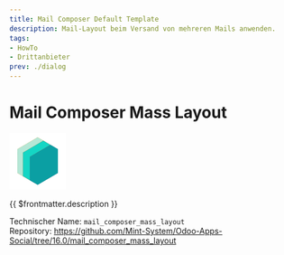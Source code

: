 ```yaml
---
title: Mail Composer Default Template
description: Mail-Layout beim Versand von mehreren Mails anwenden. 
tags:
- HowTo
- Drittanbieter
prev: ./dialog
---
```

# Mail Composer Mass Layout
![icon_oms_box](attachments/icons_odoo_mint_system.png)

{{ $frontmatter.description }}
 
Technischer Name: `mail_composer_mass_layout`\
Repository: <https://github.com/Mint-System/Odoo-Apps-Social/tree/16.0/mail_composer_mass_layout>
